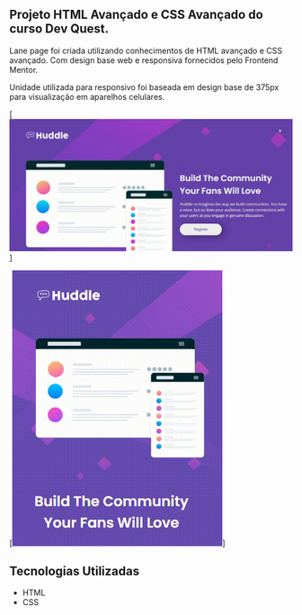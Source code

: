 ## Projeto HTML Avançado e CSS Avançado do curso Dev Quest. 

Lane page foi criada utilizando conhecimentos de HTML avançado e CSS avançado. Com design base web e responsiva fornecidos pelo Frontend Mentor.

Unidade utilizada para responsivo foi baseada em design base de 375px para visualização em aparelhos celulares. 

[<img src="./src/images/lane-page.gif" alt="Imagem da página">]


[<img src="./src/images/responsivo_375px.gif" alt="imagem site responsivo 375px">]

## Tecnologias Utilizadas

- HTML
- CSS